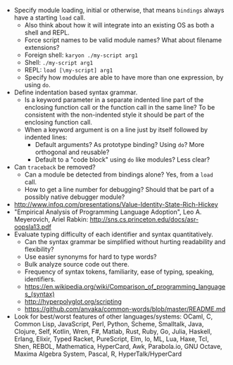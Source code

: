 - Specify module loading, initial or otherwise, that means `bindings` always have a starting `load` call.
  - Also think about how it will integrate into an existing OS as both a shell and REPL.
  - Force script names to be valid module names? What about filename extensions?
  - Foreign shell: `karyon ./my-script arg1`
  - Shell: `./my-script arg1`
  - REPL: `load [\my-script] arg1`
  - Specify how modules are able to have more than one expression, by using `do`.
- Define indentation based syntax grammar.
  - Is a keyword parameter in a separate indented line part of the enclosing function call or the function call in the same line? To be consistent with the non-indented style it should be part of the enclosing function call.
  - When a keyword argument is on a line just by itself followed by indented lines:
    - Default arguments? As prototype binding? Using `do`? More orthogonal and reusable?
    - Default to a "code block" using `do` like modules? Less clear?
- Can `traceback` be removed?
  - Can a module be detected from bindings alone? Yes, from a `load` call.
  - How to get a line number for debugging? Should that be part of a possibly native debugger module?
- http://www.infoq.com/presentations/Value-Identity-State-Rich-Hickey
- "Empirical Analysis of Programming Language Adoption", Leo A. Meyerovich, Ariel Rabkin: http://sns.cs.princeton.edu/docs/asr-oopsla13.pdf
- Evaluate typing difficulty of each identifier and syntax quantitatively.
  - Can the syntax grammar be simplified without hurting readability and flexibility?
  - Use easier synonyms for hard to type words?
  - Bulk analyze source code out there.
  - Frequency of syntax tokens, familiarity, ease of typing, speaking, identifiers.
  - https://en.wikipedia.org/wiki/Comparison_of_programming_languages_(syntax)
  - http://hyperpolyglot.org/scripting
  - https://github.com/anvaka/common-words/blob/master/README.md
- Look for best/worst features of other languages/systems: OCaml, C, Common Lisp, JavaScript, Perl, Python, Scheme, Smalltalk, Java, Clojure, Self, Kotlin, Wren, F#, Matlab, Rust, Ruby, Go, Julia, Haskell, Erlang, Elixir, Typed Racket, PureScript, Elm, Io, ML, Lua, Haxe, Tcl, Shen, REBOL, Mathematica, HyperCard, Awk, Parabola.io, GNU Octave, Maxima Algebra System, Pascal, R, HyperTalk/HyperCard
